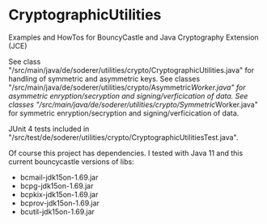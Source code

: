 # CryptographicUtilities
Examples and HowTos for BouncyCastle and Java Cryptography Extension (JCE)

See class "/src/main/java/de/soderer/utilities/crypto/CryptographicUtilities.java" for handling of symmetric and asymmetric keys.
See classes "/src/main/java/de/soderer/utilities/crypto/Asymmetric*Worker.java" for asymmetric enryption/secryption and signing/verficication of data.
See classes "/src/main/java/de/soderer/utilities/crypto/Symmetric*Worker.java" for symmetric enryption/secryption and signing/verficication of data.

JUnit 4 tests included in "/src/test/de/soderer/utilities/crypto/CryptographicUtilitiesTest.java".

Of course this project has dependencies. I tested with Java 11 and this current bouncycastle versions of libs:
- bcmail-jdk15on-1.69.jar
- bcpg-jdk15on-1.69.jar
- bcpkix-jdk15on-1.69.jar
- bcprov-jdk15on-1.69.jar
- bcutil-jdk15on-1.69.jar
